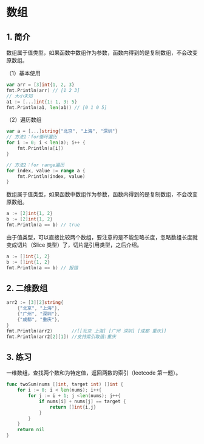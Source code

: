 # 数组

## 1. 简介

数组属于值类型，如果函数中数组作为参数，函数内得到的是复制数组，不会改变原数组。

（1）基本使用

```go
var arr = [3]int{1, 2, 3}
fmt.Println(arr) // [1 2 3]
// 大小未知
a1 := [...]int{1: 1, 3: 5}
fmt.Println(a1, len(a1)) // [0 1 0 5]
```

（2）遍历数组

```go
var a = [...]string{"北京", "上海", "深圳"}
// 方法1：for循环遍历
for i := 0; i < len(a); i++ {
    fmt.Println(a[i])
}

// 方法2：for range遍历
for index, value := range a {
    fmt.Println(index, value)
}
```

数组属于值类型，如果函数中数组作为参数，函数内得到的是复制数组，不会改变原数组。

```go
a := [2]int{1, 2}
b := [2]int{1, 2}
fmt.Println(a == b) // true
```

由于值类型，可以直接比较两个数组，要注意的是不能忽略长度，忽略数组长度就变成切片（Slice 类型）了，切片是引用类型，之后介绍。

```go
a := []int{1, 2}
b := []int{1, 2}
fmt.Println(a == b) // 报错
```

## 2. 二维数组

```go
arr2 := [3][2]string{
    {"北京", "上海"},
    {"广州", "深圳"},
    {"成都", "重庆"},
}
fmt.Println(arr2)       //[[北京 上海] [广州 深圳] [成都 重庆]]
fmt.Println(arr2[2][1]) //支持索引取值:重庆
```

## 3. 练习

一维数组，查找两个数和为特定值，返回两数的索引（leetcode 第一题）。

```go
func twoSum(nums []int, target int) []int {
    for i := 0; i < len(nums); i++{
        for j := i + 1; j <len(nums); j++{
            if nums[i] + nums[j] == target {
                return []int{i,j}
            } 
        }
    }
    return nil
}
```
